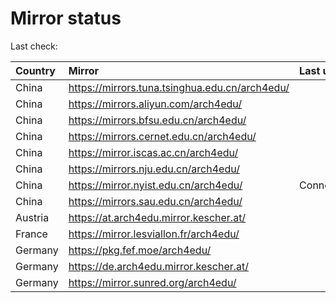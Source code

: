 <script src="./time.js"></script>
# Mirror status
Last check: <script type="text/javascript">localize(1724699813.7865884);</script>

|Country|Mirror|Last update|
|:------|:-----|:----------|
|China|https://mirrors.tuna.tsinghua.edu.cn/arch4edu/|<script type="text/javascript">localize(1724654390);</script>|
|China|https://mirrors.aliyun.com/arch4edu/|<script type="text/javascript">localize(1724654390);</script>|
|China|https://mirrors.bfsu.edu.cn/arch4edu/|<script type="text/javascript">localize(1724654390);</script>|
|China|https://mirrors.cernet.edu.cn/arch4edu/|<script type="text/javascript">localize(1724654390);</script>|
|China|https://mirror.iscas.ac.cn/arch4edu/|<script type="text/javascript">localize(1724654390);</script>|
|China|https://mirrors.nju.edu.cn/arch4edu/|<script type="text/javascript">localize(1724654390);</script>|
|China|https://mirror.nyist.edu.cn/arch4edu/|ConnectionError|
|China|https://mirrors.sau.edu.cn/arch4edu/|<script type="text/javascript">localize(1724654390);</script>|
|Austria|https://at.arch4edu.mirror.kescher.at/|<script type="text/javascript">localize(1724654390);</script>|
|France|https://mirror.lesviallon.fr/arch4edu/|<script type="text/javascript">localize(1724654390);</script>|
|Germany|https://pkg.fef.moe/arch4edu/|<script type="text/javascript">localize(1724654390);</script>|
|Germany|https://de.arch4edu.mirror.kescher.at/|<script type="text/javascript">localize(1724654390);</script>|
|Germany|https://mirror.sunred.org/arch4edu/|<script type="text/javascript">localize(1724654390);</script>|

<script src="./tablefilter/tablefilter.js"></script>
<script src="./table.js"></script>
